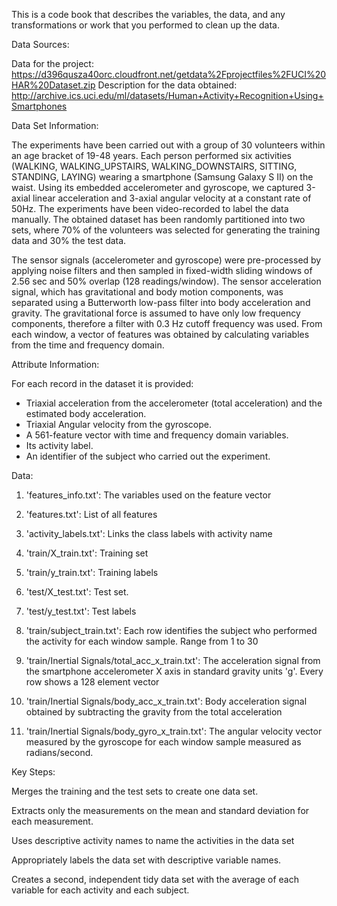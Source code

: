 This is a code book that describes the variables, the data, and any transformations or work that you performed to clean up the data.

Data Sources:

Data for the project: https://d396qusza40orc.cloudfront.net/getdata%2Fprojectfiles%2FUCI%20HAR%20Dataset.zip 
Description for the data obtained: http://archive.ics.uci.edu/ml/datasets/Human+Activity+Recognition+Using+Smartphones 

Data Set Information:

The experiments have been carried out with a group of 30 volunteers within an age bracket of 19-48 years. Each person performed six activities (WALKING, WALKING_UPSTAIRS, WALKING_DOWNSTAIRS, SITTING, STANDING, LAYING) wearing a smartphone (Samsung Galaxy S II) on the waist. Using its embedded accelerometer and gyroscope, we captured 3-axial linear acceleration and 3-axial angular velocity at a constant rate of 50Hz. The experiments have been video-recorded to label the data manually. The obtained dataset has been randomly partitioned into two sets, where 70% of the volunteers was selected for generating the training data and 30% the test data. 

The sensor signals (accelerometer and gyroscope) were pre-processed by applying noise filters and then sampled in fixed-width sliding windows of 2.56 sec and 50% overlap (128 readings/window). The sensor acceleration signal, which has gravitational and body motion components, was separated using a Butterworth low-pass filter into body acceleration and gravity. The gravitational force is assumed to have only low frequency components, therefore a filter with 0.3 Hz cutoff frequency was used. From each window, a vector of features was obtained by calculating variables from the time and frequency domain. 

Attribute Information:

For each record in the dataset it is provided: 

- Triaxial acceleration from the accelerometer (total acceleration) and the estimated body acceleration. 
- Triaxial Angular velocity from the gyroscope. 
- A 561-feature vector with time and frequency domain variables. 
- Its activity label. 
- An identifier of the subject who carried out the experiment.

Data:

1) 'features_info.txt': The variables used on the feature vector

2) 'features.txt': List of all features

3) 'activity_labels.txt': Links the class labels with activity name

4) 'train/X_train.txt': Training set

5) 'train/y_train.txt': Training labels

6) 'test/X_test.txt': Test set.

7) 'test/y_test.txt': Test labels

8) 'train/subject_train.txt': Each row identifies the subject who performed the activity for each window sample. Range  from 1 to 30

9) 'train/Inertial Signals/total_acc_x_train.txt': The acceleration signal from the smartphone accelerometer X axis in standard gravity units 'g'. Every row shows a 128 element vector

10) 'train/Inertial Signals/body_acc_x_train.txt': Body acceleration signal obtained by subtracting the gravity from the total acceleration

11) 'train/Inertial Signals/body_gyro_x_train.txt': The angular velocity vector measured by the gyroscope for each window sample measured as radians/second.

Key Steps:

Merges the training and the test sets to create one data set.

Extracts only the measurements on the mean and standard deviation for each measurement. 

Uses descriptive activity names to name the activities in the data set

Appropriately labels the data set with descriptive variable names. 

Creates a second, independent tidy data set with the average of each variable for each activity and each subject. 



